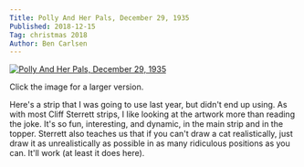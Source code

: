 ```yaml
---
Title: Polly And Her Pals, December 29, 1935
Published: 2018-12-15
Tag: christmas 2018
Author: Ben Carlsen
---
```


[![Polly And Her Pals, December 29, 1935](http://blog.arkholt.com/media/decstrips2018/15-Polly&Pals-351229-F-BW.jpg)](http://blog.arkholt.com/media/decstrips2018/15-Polly&Pals-351229-F-BW.jpg)

Click the image for a larger version.

Here's a strip that I was going to use last year, but didn't end up using. As with most Cliff Sterrett strips, I like looking at the artwork more than reading the joke. It's so fun, interesting, and dynamic, in the main strip and in the topper. Sterrett also teaches us that if you can't draw a cat realistically, just draw it as unrealistically as possible in as many ridiculous positions as you can. It'll work (at least it does here).
